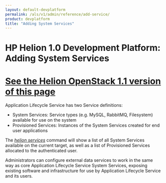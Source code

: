 ```yaml
---
layout: default-devplatform
permalink: /als/v1/admin/reference/add-service/
product: devplatform
title: "Adding System Services"
---
```

<!--PUBLISHED-->

# HP Helion 1.0 Development Platform: Adding System Services[](#adding-system-services "Permalink to this headline")
[See the Helion OpenStack 1.1 version of this page](/helion/devplatform/1.1/als/admin/reference/add-service/)
===============================================================================

Application Lifecycle Service has two Service definitions:

-   System Services: Service types (e.g. MySQL, RabbitMQ, Filesystem)
    available for use on the system
-   Provisioned Services: Instances of the System Services created for
    end user applications

The [*helion
services*](/als/v1/user/reference/client-ref/#command-services)
command will show a list of all System Services available on the current
target, as well as a list of Provisioned Services allocated to the
authenticated user.

Administrators can configure external data services to work in the same
way as core Application Lifecycle Service System Services, exposing existing software and
infrastructure for use by Application Lifecycle Service and its users.

